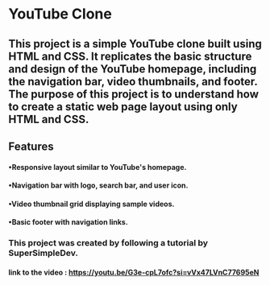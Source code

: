# YouTube Clone

## This project is a simple YouTube clone built using HTML and CSS. It replicates the basic structure and design of the YouTube homepage, including the navigation bar, video thumbnails, and footer. The purpose of this project is to understand how to create a static web page layout using only HTML and CSS.

## Features
#### •Responsive layout similar to YouTube's homepage.
#### •Navigation bar with logo, search bar, and user icon.
#### •Video thumbnail grid displaying sample videos.
#### •Basic footer with navigation links.

### This project was created by following a tutorial by SuperSimpleDev. 
#### link to the video : https://youtu.be/G3e-cpL7ofc?si=vVx47LVnC77695eN
